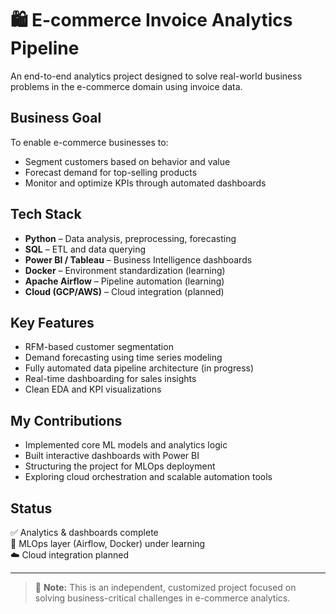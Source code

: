 # 🛍️ E-commerce Invoice Analytics Pipeline

 An end-to-end analytics project designed to solve real-world business problems in the e-commerce domain using invoice data.

## Business Goal
To enable e-commerce businesses to:
- Segment customers based on behavior and value
- Forecast demand for top-selling products
- Monitor and optimize KPIs through automated dashboards

## Tech Stack
- **Python** – Data analysis, preprocessing, forecasting
- **SQL** – ETL and data querying
- **Power BI / Tableau** – Business Intelligence dashboards
- **Docker** – Environment standardization (learning)
- **Apache Airflow** – Pipeline automation (learning)
- **Cloud (GCP/AWS)** – Cloud integration (planned)

## Key Features
- RFM-based customer segmentation
- Demand forecasting using time series modeling
- Fully automated data pipeline architecture (in progress)
- Real-time dashboarding for sales insights
- Clean EDA and KPI visualizations

## My Contributions
- Implemented core ML models and analytics logic
- Built interactive dashboards with Power BI
- Structuring the project for MLOps deployment
- Exploring cloud orchestration and scalable automation tools

## Status
✅ Analytics & dashboards complete  
🔄 MLOps layer (Airflow, Docker) under learning  
☁️ Cloud integration planned

---

> 💬 **Note:** This is an independent, customized project focused on solving business-critical challenges in e-commerce analytics.
